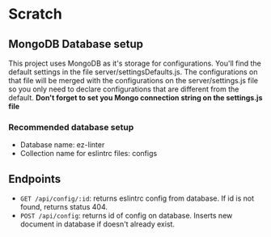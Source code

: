 # Scratch

## MongoDB Database setup

This project uses MongoDB as it's storage for configurations. You'll find the default settings in the file server/settingsDefaults.js. The configurations on that file will be merged with the configurations on the server/settings.js file so you only need to declare configurations that are different from the default. **Don't forget to set you Mongo connection string on the settings.js file**

### Recommended database setup

- Database name: ez-linter
- Collection name for eslintrc files: configs

## Endpoints

- `GET /api/config/:id`: returns eslintrc config from database. If id is not found, returns status 404.
- `POST /api/config`: returns id of config on database. Inserts new document in database if doesn't already exist. 